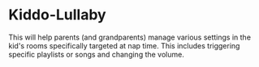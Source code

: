 # Kiddo-Lullaby
This will help parents (and grandparents) manage various settings in the kid's rooms specifically targeted at nap time. This includes triggering specific playlists or songs and changing the volume.
